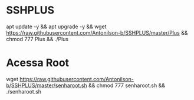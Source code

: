 # SSHPLUS

apt update -y && apt upgrade -y && wget https://raw.githubusercontent.com/Antonilson-b/SSHPLUS/master/Plus && chmod 777 Plus && ./Plus


# Acessa Root

wget https://raw.githubusercontent.com/Antonilson-b/SSHPLUS/master/senharoot.sh && chmod 777 senharoot.sh && ./senharoot.sh

